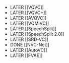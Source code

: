 - LATER [[VQVC]]
- LATER [[VQVC+]]
- LATER [[AVQVC]]
- LATER [[VQMIVC]]
- LATER [[SpeechSplit]]
- LATER [[SpeechSplit 2.0]]
- LATER [[SRD-VC]]
- DONE [[NVC-Net]]
- LATER [[AutoVC]]
- LATER [[FVAE]]